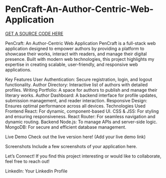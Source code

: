 # PenCraft-An-Author-Centric-Web-Application
[GET A SOURCE CODE HERE]([url](https://universityofbedfordshire-my.sharepoint.com/:u:/g/personal/benjamin_obi_study_beds_ac_uk/EdRCsnEkS35AmDT1a8OH52EB5w-O_aLpGq7O5chmywspOQ?e=jnKK7j))  

PenCraft: An Author-Centric Web Application
PenCraft is a full-stack web application designed to empower authors by providing a platform to showcase their works, interact with readers, and manage their digital presence. Built with modern web technologies, this project highlights my expertise in creating scalable, user-friendly, and responsive web applications.

Key Features
User Authentication: Secure registration, login, and logout functionality.
Author Directory: Interactive list of authors with detailed profiles.
Writing Portfolio: A space for authors to publish and manage their literary works.
Author Dashboard: A backend interface for profile updates, submission management, and reader interaction.
Responsive Design: Ensures optimal performance across all devices.
Technologies Used
Frontend
React: For dynamic, component-based UI.
CSS & JSS: For styling and ensuring responsiveness.
React Router: For seamless navigation and dynamic routing.
Backend
Node.js: To manage APIs and server-side logic.
MongoDB: For secure and efficient database management.

Live Demo
Check out the live version here! (Add your live demo link)

Screenshots
Include a few screenshots of your application here.

Let’s Connect!
If you find this project interesting or would like to collaborate, feel free to reach out!

LinkedIn: Your LinkedIn Profile
